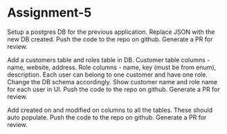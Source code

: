 # Assignment-5

Setup a postgres DB for the previous application. Replace JSON with the new DB created. Push the code to the repo on github. Generate a PR for review.

Add a customers table and roles table in DB. Customer table columns - name, website, address. Role columns - name, key (must be from enum), description. Each user can belong to one customer and have one role. Change the DB schema accordingly. Show customer name and role name for each user in UI. Push the code to the repo on github. Generate a PR for review.

	
Add created on and modified on columns to all the tables. These should auto populate. Push the code to the repo on github. Generate a PR for review.
